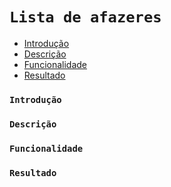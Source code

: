 # `Lista de afazeres` 

* [Introdução](#introdução)
* [Descrição](#descrição)
* [Funcionalidade](#funcionalidade)
* [Resultado](#resultado)



### `Introdução`

### `Descrição`

### `Funcionalidade`

### `Resultado`